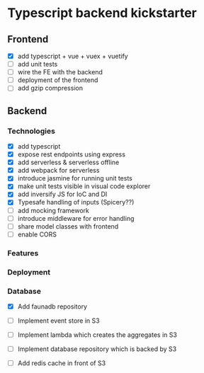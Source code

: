 # Typescript backend kickstarter

## Frontend

* [x] add typescript + vue + vuex + vuetify
* [ ] add unit tests
* [ ] wire the FE with the backend
* [ ] deployment of the frontend
* [ ] add gzip compression

## Backend

### Technologies 

* [x] add typescript
* [x] expose rest endpoints using express
* [x] add serverless & serverless offline
* [x] add webpack for serverless
* [x] introduce jasmine for running unit tests
* [x] make unit tests visible in visual code explorer
* [x] add inversify JS for IoC and DI
* [x] Typesafe handling of inputs (Spicery??)
* [ ] add mocking framework
* [ ] introduce middleware for error handling
* [ ] share model classes with frontend
* [ ] enable CORS

### Features

### Deployment

### Database

* [x] Add faunadb repository
* [ ] Implement event store in S3
* [ ] Implement lambda which creates the aggregates in S3
* [ ] Implement database repository which is backed by S3
* [ ] Add redis cache in front of S3


